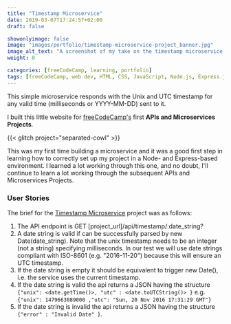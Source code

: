 ```yaml
---
title: "Timestamp Microservice"
date: 2019-03-07T17:24:57+02:00
draft: false

showonlyimage: false
image: "images/portfolio/timestamp-microservice-project_banner.jpg"
image_alt_text: "A screenshot of my take on the timestamp microservice project for freeCodeCamp."
weight: 0

categories: [freeCodeCamp, learning, portfolio]
tags: [freeCodeCamp, web dev, HTML, CSS, JavaScript, Node.js, Express.js]
---
```


This simple microservice responds with the Unix and UTC timestamp for any valid time (milliseconds or YYYY-MM-DD) sent to it.

<!--more-->

I built this little website for [freeCodeCamp's](http://freeCodeCamp.org/) first **APIs and Microservices Projects**.

{{< glitch project="separated-cowl" >}}

This was my first time building a microservice and it was a good first step in learning how to correctly set up my project in a Node- and Express-based environment. I learned a lot working through this one, and no doubt, I'll continue to learn a lot working through the subsequent APIs and Microservices Projects.

### User Stories

The brief for the [Timestamp Microservice](https://learn.freecodecamp.org/apis-and-microservices/apis-and-microservices-projects/timestamp-microservice/) project was as follows:

1. The API endpoint is GET [project_url]/api/timestamp/:date_string?
2. A date string is valid if can be successfully parsed by new Date(date_string).
Note that the unix timestamp needs to be an integer (not a string) specifying milliseconds.
In our test we will use date strings compliant with ISO-8601 (e.g. "2016-11-20") because this will ensure an UTC timestamp.
3. If the date string is empty it should be equivalent to trigger new Date(), i.e. the service uses the current timestamp.
4. If the date string is valid the api returns a JSON having the structure
`{"unix": <date.getTime()>, "utc" : <date.toUTCString()> }`
e.g. `{"unix": 1479663089000 ,"utc": "Sun, 20 Nov 2016 17:31:29 GMT"}`
5. If the date string is invalid the api returns a JSON having the structure
`{"error" : "Invalid Date" }`.

